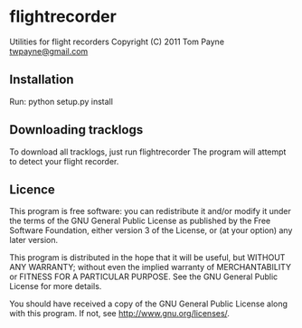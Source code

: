flightrecorder
==============

Utilities for flight recorders
Copyright (C) 2011  Tom Payne <twpayne@gmail.com>


Installation
------------

Run:
    python setup.py install


Downloading tracklogs
---------------------

To download all tracklogs, just run
    flightrecorder
The program will attempt to detect your flight recorder.


Licence
-------

This program is free software: you can redistribute it and/or modify it under
the terms of the GNU General Public License as published by the Free Software
Foundation, either version 3 of the License, or (at your option) any later
version.

This program is distributed in the hope that it will be useful, but WITHOUT ANY
WARRANTY; without even the implied warranty of MERCHANTABILITY or FITNESS FOR A
PARTICULAR PURPOSE.  See the GNU General Public License for more details.

You should have received a copy of the GNU General Public License along with
this program.  If not, see <http://www.gnu.org/licenses/>.
